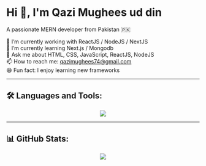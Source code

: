 <p align="center">
  <h1>Hi 👋, I'm Qazi Mughees ud din</h1>
</p>

<p>
  A passionate MERN developer from Pakistan 🇵🇰
</p>

<p>
  🔭 I’m currently working with ReactJS / NodeJS / NextJS <br>
  🌱 I’m currently learning Next.js / Mongodb<br>
  💬 Ask me about HTML, CSS, JavaScript, ReactJS, NodeJS <br>
📫 How to reach me: <a href="mailto:qazimughees74@gmail.com">qazimughees74@gmail.com</a> <br>
  😄 Fun fact: I enjoy learning new frameworks
</p>

---

## 🛠️ Languages and Tools:

<p align="center">
  <img src="https://skillicons.dev/icons?i=html,css,js,java,react,nodejs,express,cpp,tailwind,mongodb" />
</p>

---

## 📊 GitHub Stats:

<p align="center">
  <img src="https://github-readme-stats.vercel.app/api?username=mughees-74&show_icons=true&theme=radical&hide_border=false" />
</p>
